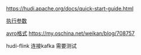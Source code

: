 https://hudi.apache.org/docs/quick-start-guide.html

[执行参数](https://hudi.apache.org/docs/writing_data.html)

[avro格式](https://avro.apache.org/docs/current/spec.html#schema_complex)
https://my.oschina.net/weikan/blog/708757


hudi-flink 连接kafka 需要测试